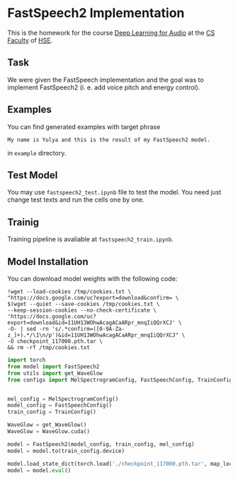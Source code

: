 # FastSpeech2 Implementation

This is the homework for the course [Deep Learning for Audio](https://github.com/markovka17/dla) at the [CS Faculty](https://cs.hse.ru/en/)
  of [HSE](https://www.hse.ru/en/).

## Task
We were given the FastSpeech implementation and the goal was to implement FastSpeech2 (i. e. add voice pitch and energy control).

## Examples
You can find generated examples with target phrase 

`My name is Yulya and this is the result of my FastSpeech2 model.`

in `example` directory.

## Test Model
You may use `fastspeech2_test.ipynb` file to test the model. You need just change test texts and run the cells one by one.

## Trainig
Training pipeline is avaliable at `fastspeech2_train.ipynb`.

## Model Installation
You can download model weights with the following code:

```shell
!wget --load-cookies /tmp/cookies.txt \
"https://docs.google.com/uc?export=download&confirm= \
$(wget --quiet --save-cookies /tmp/cookies.txt \
--keep-session-cookies --no-check-certificate \
'https://docs.google.com/uc?export=download&id=11UH13WOhwAcagACaARpr_mnqIiQQrXCJ' \
-O- | sed -rn 's/.*confirm=([0-9A-Za-z_]+).*/\1\n/p')&id=11UH13WOhwAcagACaARpr_mnqIiQQrXCJ" \
-O checkpoint_117000.pth.tar \
&& rm -rf /tmp/cookies.txt
```

```python
import torch
from model import FastSpeech2
from utils import get_WaveGlow
from configs import MelSpectrogramConfig, FastSpeechConfig, TrainConfig


mel_config = MelSpectrogramConfig()
model_config = FastSpeechConfig()
train_config = TrainConfig()

WaveGlow = get_WaveGlow()
WaveGlow = WaveGlow.cuda()

model = FastSpeech2(model_config, train_config, mel_config)
model = model.to(train_config.device)

model.load_state_dict(torch.load('./checkpoint_117000.pth.tar', map_location='cuda:0')['model'])
model = model.eval()
```
